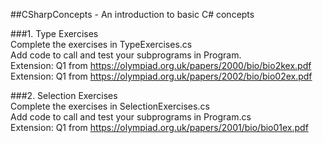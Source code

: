 ##CSharpConcepts - An introduction to basic C# concepts<br>

###1. Type Exercises<br>
Complete the exercises in TypeExercises.cs<br>
Add code to call and test your subprograms in Program.<br>
Extension: Q1 from https://olympiad.org.uk/papers/2000/bio/bio2kex.pdf<br>
Extension: Q1 from https://olympiad.org.uk/papers/2002/bio/bio02ex.pdf<br>

###2. Selection Exercises<br>
Complete the exercises in SelectionExercises.cs<br>
Add code to call and test your subprograms in Program.cs<br>
Extension: Q1 from https://olympiad.org.uk/papers/2001/bio/bio01ex.pdf<br>


